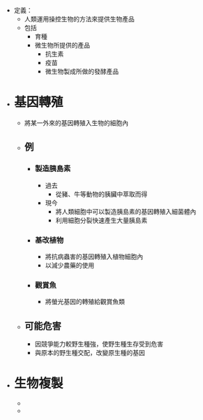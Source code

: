 - 定義：
	- 人類運用操控生物的方法來提供生物產品
	- 包括
		- 育種
		- 微生物所提供的產品
			- 抗生素
			- 疫苗
			- 微生物製成所做的發酵產品
- # 基因轉殖
	- 將某一外來的基因轉殖入生物的細胞內
	- ## 例
		- ### 製造胰島素
			- 過去
				- 從豬、牛等動物的胰臟中萃取而得
			- 現今
				- 將人類細胞中可以製造胰島素的基因轉殖入細菌體內
				- 利用細胞分裂快速產生大量胰島素
		- ### 基改植物
			- 將抗病蟲害的基因轉殖入植物細胞內
			- 以減少農藥的使用
		- ### 觀賞魚
			- 將螢光基因的轉殖給觀賞魚類
	- ## 可能危害
		- 因競爭能力較野生種強，使野生種生存受到危害
		- 與原本的野生種交配，改變原生種的基因
- # 生物複製
	-
	-